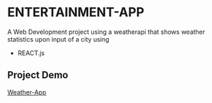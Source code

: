 # ENTERTAINMENT-APP

A Web Development project using a weatherapi that shows weather statistics upon input of a city using

* REACT.js


## Project Demo
[Weather-App](https://shennyj.github.io/reactweatherapp/)